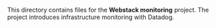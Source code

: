 This directory contains files for the **Webstack monitoring** project. The project introduces infrastructure
monitoring with Datadog.